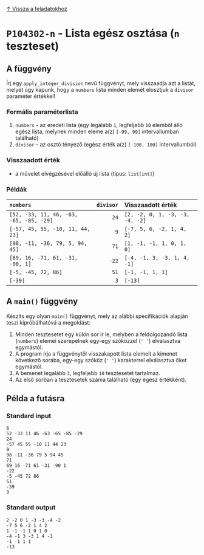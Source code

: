 
[↑ Vissza a feladatokhoz](./README.md)

# `P104302-n` - Lista egész osztása (`n` teszteset)

## A függvény

Írj egy `apply_integer_division` nevű függvényt, mely visszaadja azt a listát, melyet úgy kapunk, hogy a `numbers` lista minden elemét elosztjuk a `divisor` paraméter értékkel!

### Formális paraméterlista

1. `numbers` - az eredeti lista (egy legalább `1`, legfeljebb `10` elemből álló egész lista, melynek minden eleme a(z) `[-99, 99]` intervallumban található)
1. `divisor` - az osztó tényező (egész érték a(z) `[-100, 100]` intervallumból)

### Visszaadott érték

* a művelet elvégzésével előálló új lista (típus: `list[int]`)

### Példák

| `numbers` | `divisor` | Visszaadott érték | 
| :--- | ---: | :-- | 
| `[52, -33, 11, 46, -63, -65, -85, -29]` | `24` | `[2, -2, 0, 1, -3, -3, -4, -2]` | 
| `[-57, 45, 55, -10, 11, 44, 23]` | `9` | `[-7, 5, 6, -2, 1, 4, 2]` | 
| `[98, -11, -36, 79, 5, 94, 45]` | `71` | `[1, -1, -1, 1, 0, 1, 0]` | 
| `[69, 16, -71, 61, -31, -90, 1]` | `-22` | `[-4, -1, 3, -3, 1, 4, -1]` | 
| `[-5, -45, 72, 86]` | `51` | `[-1, -1, 1, 1]` | 
| `[-39]` | `3` | `[-13]` | 

## A `main()` függvény

Készíts egy olyan `main()` függvényt, mely az alábbi specifikációk alapján teszi kipróbálhatóvá a megoldást:

1. Minden tesztesetet egy külön sor ír le, melyben a feldolgozandó lista (`numbers`) elemei szerepelnek egy-egy szóközzel (`' '`) elválasztva egymástól.
1. A program írja a függvénytől visszakapott lista elemeit a kimenet következő sorába, egy-egy szóköz (`' '`) karakterrel elválasztva őket egymástól.
1. A bemenet legalább `3`, legfeljebb `10` tesztesetet tartalmaz.
1. Az első sorban a tesztesetek száma található (egy egész értékként).

## Példa a futásra

### Standard input

```
6
52 -33 11 46 -63 -65 -85 -29
24
-57 45 55 -10 11 44 23
9
98 -11 -36 79 5 94 45
71
69 16 -71 61 -31 -90 1
-22
-5 -45 72 86
51
-39
3
```

### Standard output

```
2 -2 0 1 -3 -3 -4 -2
-7 5 6 -2 1 4 2
1 -1 -1 1 0 1 0
-4 -1 3 -3 1 4 -1
-1 -1 1 1
-13
```